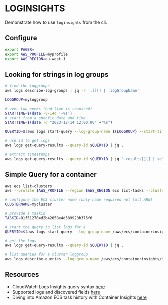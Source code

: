 # LOGINSIGHTS

Demonstrate how to use `loginsights` from the cli.  

## Configure

```sh
export PAGER=
export AWS_PROFILE=myprofile
export AWS_REGION=eu-west-1
```

## Looking for strings in log groups

```sh
# find the loggroups
aws logs describe-log-groups | jq -r '.[][] | .logGroupName' 

LOGGROUP=myloggroup

# over two weeks (end time is required)
STARTTIME=$(date -v-14d '+%s')
# start from a specfic date and time
STARTTIME=$(date -d "2023-12-14 12:00:00" +"%s")

QUERYID=$(aws logs start-query --log-group-name ${LOGGROUP} --start-time $STARTTIME --end-time $(date '+%s') --query-string "fields @timestamp, @message, @logStream, @log | filter @message like /EAI_AGAIN/ | sort @timestamp desc" | jq -r .queryId)

# use id to get logs 
aws logs get-query-results --query-id $QUERYID | jq .

# extract timestamps
aws logs get-query-results --query-id $QUERYID | jq '.results[][] | select(.field == "@timestamp") | (.value)'
```

## Simple Query for a container

```sh
aws ecs list-clusters  
aws --profile $AWS_PROFILE --region $AWS_REGION ecs list-tasks --cluster "clusterARN"

# configure the ECS cluster name (only name required not full ARN)
CLUSTERNAME=mycluster

# provide a taskid 
TASKID=01f512704d2b42658e4d389928b375f6

# start the query to list logs for a 
QUERYID=$(aws logs start-query --log-group-name /aws/ecs/containerinsights/$CLUSTERNAME/performance --start-time $(date -v-1d '+%s')   --end-time $(date '+%s') --query-string "fields @timestamp, @message, @logStream, @log | filter Type='Container' and TaskId='$TASKID' | sort @timestamp desc | limit 20" | jq -r .queryId)

# get the logs
aws logs get-query-results --query-id $QUERYID | jq .

# list queries for a cluster loggroup
aws logs describe-queries --log-group-name /aws/ecs/containerinsights/$CLUSTERNAME/performance
```

## Resources

* CloudWatch Logs Insights query syntax [here](https://docs.aws.amazon.com/AmazonCloudWatch/latest/logs/CWL_QuerySyntax.html)  
* Supported logs and discovered fields [here](https://docs.aws.amazon.com/AmazonCloudWatch/latest/logs/CWL_AnalyzeLogData-discoverable-fields.html)
* Diving into Amazon ECS task history with Container Insights [here](https://nathanpeck.com/diving-into-amazon-ecs-task-history-with-container-insights/)  
